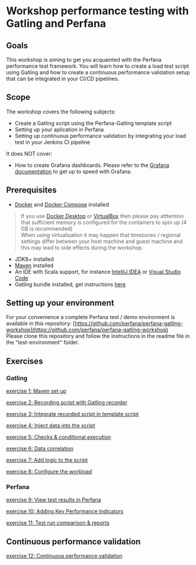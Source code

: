# Workshop performance testing with Gatling and Perfana

## Goals

This workshop is aiming to get you acquainted with the Perfana performance test framework. You will learn how to create a load test script using Gatling and how to create a continuous performance validation setup that can be integrated in your CI/CD pipelines.

## Scope

The workshop covers the following subjects:

* Create a Gatling script using the Perfana-Gatling template script
* Setting up your aplication in Perfana
* Setting up continuous performance validation by integrating your load test in your Jenkins CI pipeline

It does NOT cover:

* How to create Grafana dashboards. Please refer to the [Grafana documentation](http://docs.grafana.org/guides/getting_started/) to get up to speed with Grafana. 



## Prerequisites
* [Docker](https://www.docker.com/) and [Docker Compose](https://docs.docker.com/compose/) installed  
> If you use [Docker Desktop](https://www.docker.com/products/docker-desktop) or [VirtualBox](https://www.virtualbox.org/) then please pay atttention that sufficient memory is configured for the containers to spin up (4 GB is recommended)  
When using virtualisation it may happen that timezones / regional settings differ between your host machine and guest machine and this may lead to side effects during the workshop.
* JDK8+ installed
* [Maven](https://maven.apache.org/) installed
* An IDE with Scala support, for instance [IntelliJ IDEA](https://www.jetbrains.com/idea/) or [Visual Studio Code](https://code.visualstudio.com/)
* Gatling bundle installed, get instructions [here](https://gatling.io/docs/current/quickstart/)



## Setting up your environment

For your convenience a complete Perfana test / demo environment is available in this repository: [https://github.com/perfana/perfana-gatling-workshop](https://github.com/perfana/perfana-gatling-workshop)  
Please clone this repository and follow the instructions in the readme file in the "test-environment" folder.


## Exercises

### Gatling

[exercise 1: Maven set up](exercise-1.md) 

[exercise 2: Recording script with Gatling recorder](exercise-2.md)

[exercise 3: Integrate recorded script in template script](exercise-3.md)

[exercise 4: Inject data into the script](exercise-4.md)

[exercise 5: Checks & conditional execution](exercise-5.md)

[exercise 6: Data correlation](exercise-6.md)

[exercise 7: Add logic to the script](exercise-7.md)

[exercise 8: Configure the workload](exercise-8.md)

### Perfana

[exercise 9: View test results in Perfana](exercise-9.md)

[exercise 10: Adding Key Performance Indicators](exercise-10.md)

[exercise 11: Test run comparison & reports](exercise-11.md)

## Continuous performance validation

[exercise 12: Continuous performance validation](exercise-12.md)


